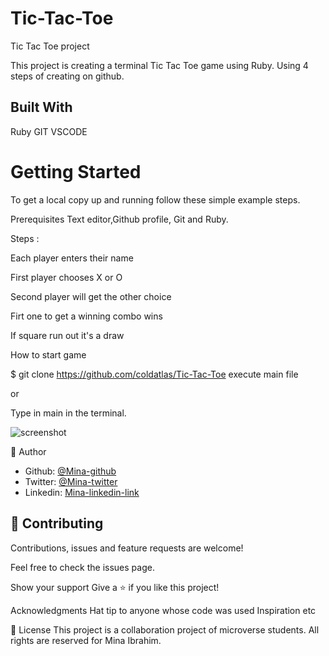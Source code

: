 # Tic-Tac-Toe

Tic Tac Toe project

This project is creating a terminal Tic Tac Toe game using Ruby. Using 4 steps of creating on github.

## Built With
 Ruby
 GIT
 VSCODE


<h1>Getting Started</h1>

To get a local copy up and running follow these simple example steps.

Prerequisites Text editor,Github profile, Git and Ruby.

Steps :

Each player enters their name

First player chooses X or O

Second player will get the other choice

Firt one to get a winning combo wins

If square run out it's a draw


How to start game

$ git clone https://github.com/coldatlas/Tic-Tac-Toe
execute main file

or

Type in main in the terminal.

![screenshot](.Capture.PNG)


👤 Author

- Github: [@Mina-github ](https://github.com/coldatlas)
- Twitter: [@Mina-twitter](https://twitter.com/coldyatlas)
- Linkedin: [Mina-linkedin-link](https://www.linkedin.com/in/coldyatlas/)

## 🤝 Contributing

 Contributions, issues and feature requests are welcome!

Feel free to check the issues page.

Show your support Give a ⭐️ if you like this project!

Acknowledgments Hat tip to anyone whose code was used Inspiration etc

📝 License This project is a collaboration project of microverse students. All rights are reserved for Mina Ibrahim.
